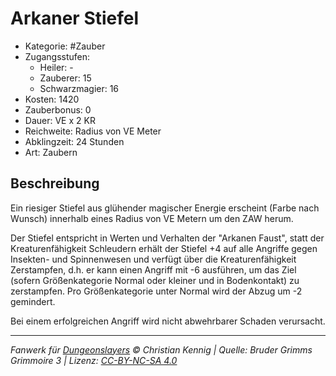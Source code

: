 # Arkaner Stiefel

- Kategorie: #Zauber
- Zugangsstufen:
  - Heiler: -
  - Zauberer: 15
  - Schwarzmagier: 16
- Kosten: 1420
- Zauberbonus: 0
- Dauer: VE x 2 KR
- Reichweite: Radius von VE Meter
- Abklingzeit: 24 Stunden
- Art: Zaubern

## Beschreibung

Ein riesiger Stiefel aus glühender magischer Energie erscheint (Farbe nach Wunsch) innerhalb eines Radius von VE Metern um den ZAW herum.

Der Stiefel entspricht in Werten und Verhalten der "Arkanen Faust", statt der Kreaturenfähigkeit Schleudern erhält der Stiefel +4 auf alle Angriffe gegen Insekten- und Spinnenwesen und verfügt über die Kreaturenfähigkeit Zerstampfen, d.h. er kann einen Angriff mit -6 ausführen, um das Ziel (sofern Größenkategorie Normal oder kleiner und in Bodenkontakt) zu zerstampfen. Pro Größenkategorie unter Normal wird der Abzug um -2 gemindert.

Bei einem erfolgreichen Angriff wird nicht abwehrbarer Schaden verursacht.

---

_Fanwerk für [Dungeonslayers](https://www.dungeonslayers.net/) © Christian Kennig | Quelle: Bruder Grimms Grimmoire 3 | Lizenz: [CC-BY-NC-SA 4.0](https://creativecommons.org/licenses/by-nc-sa/4.0/deed.de)_

